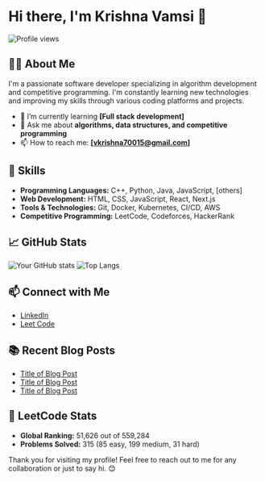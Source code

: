 # Hi there, I'm Krishna Vamsi 👋

![Profile views](https://komarev.com/ghpvc/?username=yourusername&style=flat-square&color=blue) 

## 👨‍💻 About Me

I'm a passionate software developer specializing in algorithm development and competitive programming. I'm constantly learning new technologies and improving my skills through various coding platforms and projects.

- 🌱 I’m currently learning **[Full stack development]**
- 💬 Ask me about **algorithms, data structures, and competitive programming**
- 📫 How to reach me: **[vkrishna70015@gmail.com]**


## 🚀 Skills

- **Programming Languages:** C++, Python, Java, JavaScript, [others]
- **Web Development:** HTML, CSS, JavaScript, React, Next.js
- **Tools & Technologies:** Git, Docker, Kubernetes, CI/CD, AWS
- **Competitive Programming:** LeetCode, Codeforces, HackerRank


## 📈 GitHub Stats

![Your GitHub stats](https://github-readme-stats.vercel.app/api?username=yourusername&show_icons=true&theme=radical)
![Top Langs](https://github-readme-stats.vercel.app/api/top-langs/?username=yourusername&layout=compact&theme=radical)

## 📫 Connect with Me

- [LinkedIn](https://www.linkedin.com/in/krishna-vamsi-74b32a237/)
- [Leet Code](https://leetcode.com/u/krishnarock2470015/)

## 📚 Recent Blog Posts

<!-- BLOG-POST-LIST:START -->
- [Title of Blog Post](https://yourblog.com/post1)
- [Title of Blog Post](https://yourblog.com/post2)
- [Title of Blog Post](https://yourblog.com/post3)
<!-- BLOG-POST-LIST:END -->

## 🎯 LeetCode Stats

- **Global Ranking:** 51,626 out of 559,284
- **Problems Solved:** 315 (85 easy, 199 medium, 31 hard)



Thank you for visiting my profile! Feel free to reach out to me for any collaboration or just to say hi. 😊
